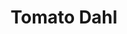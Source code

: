 ---
title: Tomato Dahl
metadata:
  course: Main
  title: Tomato Dahl
  servings: '3'
  source: https://smile.amazon.co.uk/Imperfect-Vegan-Fearne-Cotton/dp/1841882895/
ingredients:
- name: washed red split lentils
  amount: 260 g
- name: soy sauce
  amount: 2 tbsp
- name: greek yogurt
  amount: 4 tbsp
- name: mild curry powder
  amount: 2 tsp
- name: miso paste
  amount: 1 tsp
- name: crushed garlic
  amount: 4 cloves
- name: chopped tomatoes
  amount: 400 g
- name: coconut milk
  amount: 400 ml
cookware:
- name: pan
steps:
- description: Grab a pan and add in the washed red split lentils, crushed garlic,
    soy sauce, mild curry powder, miso paste, chopped tomatoes and coconut milk.
- description: Bring to the boil, then reduce heat and simmer for 15 minutes, stirring
    frequently to stop the lentils sticking to the base of the pan.
- description: Add in the greek yogurt, stir, and simmer for another 5 minutes then
    serve.

---
